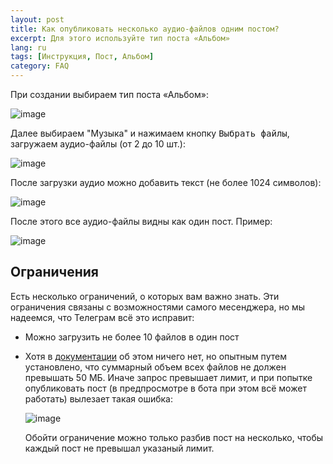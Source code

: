 ```yaml
---
layout: post
title: Как опубликовать несколько аудио-файлов одним постом?
excerpt: Для этого используйте тип поста «Альбом»
lang: ru
tags: [Инструкция, Пост, Альбом]
category: FAQ
---
```


При создании выбираем тип поста «Альбом»:

![image](https://user-images.githubusercontent.com/24430718/131265107-995b2686-3f77-48ff-9759-cd6ce8e596b4.png)

Далее выбираем "Музыка" и нажимаем кнопку <kbd>Выбрать файлы</kbd>, загружаем аудио-файлы (от 2 до 10 шт.):

![image](https://user-images.githubusercontent.com/24430718/131265139-14381998-8e23-4526-9426-dd51b82f113a.png)

После загрузки аудио можно добавить текст (не более 1024 символов):

![image](https://user-images.githubusercontent.com/24430718/131265209-e130b1f7-81cb-4038-8fc1-b3ac1ffacdcd.png)

После этого все аудио-файлы видны как один пост. Пример:

![image](https://user-images.githubusercontent.com/24430718/131265246-23fa9c75-cb7b-4ccb-88c9-fe72ade315b1.png)


## Ограничения

Есть несколько ограничений, о которых вам важно знать. Эти ограничения связаны с возможностями самого месенджера, но мы надеемся, что Телеграм всё это исправит:

* Можно загрузить не более 10 файлов в один пост

* Хотя в [документации](https://core.telegram.org/bots/api#sendmediagroup) об этом ничего нет, но опытным путем установлено, что суммарный объем всех файлов не должен превышать 50 МБ. Иначе запрос превышает лимит, и при попытке опубликовать пост (в предпросмотре в бота при этом всё может работать) вылезает такая ошибка:

  ![image](https://user-images.githubusercontent.com/24430718/131265380-c51aba6e-189d-45b0-bb81-fe33f6faaed5.png)

  Обойти ограничение можно только разбив пост на несколько, чтобы каждый пост не превышал указаный лимит.
